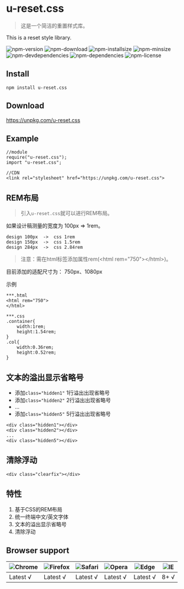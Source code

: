 # u-reset.css
> 这是一个简洁的重置样式库。

This is a reset style library.

![npm-version](https://img.shields.io/npm/v/u-reset.css.svg)
![npm-download](https://img.shields.io/npm/dm/u-reset.css.svg)
![npm-installsize](https://packagephobia.now.sh/badge?p=u-reset.css)
![npm-minsize](https://img.shields.io/bundlephobia/min/u-reset.css.svg)
![npm-devdependencies](https://img.shields.io/david/dev/allcky/u-reset.css.svg)
![npm-dependencies](https://img.shields.io/david/allcky/u-reset.css.svg)
![npm-license](https://img.shields.io/npm/l/u-reset.css.svg)


## Install
```
npm install u-reset.css
```
## Download

https://unpkg.com/u-reset.css

## Example
```
//module
require("u-reset.css");
import "u-reset.css";

//CDN
<link rel="stylesheet" href="https://unpkg.com/u-reset.css">
```
## REM布局
> 引入`u-reset.css`就可以进行REM布局。<br/>

如果设计稿测量的宽度为 100px => 1rem。
```
design 100px  ->  css 1rem
design 150px  ->  css 1.5rem
design 284px  ->  css 2.84rem
```
> 注意：需在html标签添加属性rem(\<html rem="750">\</html>)。

目前添加的适配尺寸为： 750px、1080px

示例
```
***.html
<html rem="750">
</html>
```
```
***.css
.container{
    width:1rem;
    height:1.54rem;
}
.col{
    width:0.36rem;
    height:0.52rem;
}
```

## 文本的溢出显示省略号

- 添加`class="hidden1"`  1行溢出出现省略号
- 添加`class="hidden2"`  2行溢出出现省略号
- ...
- 添加`class="hidden5"`  5行溢出出现省略号

```
<div class="hidden1"></div>
<div class="hidden2"></div>
...
<div class="hidden5"></div>
```

## 清除浮动 
```
<div class="clearfix"></div>
```

## 特性
1. 基于CSS的REM布局
2. 统一终端中文/英文字体
3. 文本的溢出显示省略号
4. 清除浮动 

## Browser support

![Chrome](https://raw.github.com/alrra/browser-logos/master/src/chrome/chrome_48x48.png) | ![Firefox](https://raw.github.com/alrra/browser-logos/master/src/firefox/firefox_48x48.png) | ![Safari](https://raw.github.com/alrra/browser-logos/master/src/safari/safari_48x48.png) | ![Opera](https://raw.github.com/alrra/browser-logos/master/src/opera/opera_48x48.png) | ![Edge](https://raw.github.com/alrra/browser-logos/master/src/edge/edge_48x48.png) | ![IE](https://raw.github.com/alrra/browser-logos/master/src/archive/internet-explorer_9-11/internet-explorer_9-11_48x48.png) |
--- | --- | --- | --- | --- | --- |
Latest √ | Latest √ | Latest √ | Latest √ | Latest √| 8+ √


